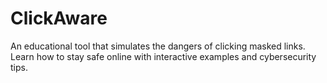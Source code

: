# ClickAware
An educational tool that simulates the dangers of clicking masked links. Learn how to stay safe online with interactive examples and cybersecurity tips.

